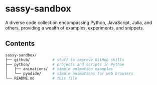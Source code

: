 # sassy-sandbox
A diverse code collection encompassing Python, JavaScript, Julia, and others, providing a wealth of examples, experiments, and snippets.

## Contents
```bash
sassy-sandbox/
├── github/          # stuff to improve GitHub skills
├── python/          # projects and scripts in Python
│   ├── animations/  # simple animation examples
│   ╰── pyodide/     # simple animations for web browsers
╰── README.md        # this file
```